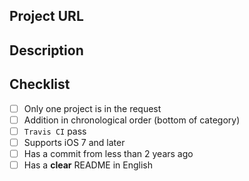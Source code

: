 <!--- Provide a general summary of your changes in the Title above -->

## Project URL
<!--- The project URL -->

## Description
<!--- Describe your changes in detail -->

## Checklist
<!--- Go over all the following points, and put an `x` in all the boxes that apply. -->
<!--- If you're unsure about any of these, don't hesitate to ask. We're here to help! -->
- [ ] Only one project is in the request
- [ ] Addition in chronological order (bottom of category)
- [ ] `Travis CI` pass
- [ ] Supports iOS 7 and later
- [ ] Has a commit from less than 2 years ago
- [ ] Has a **clear** README in English
